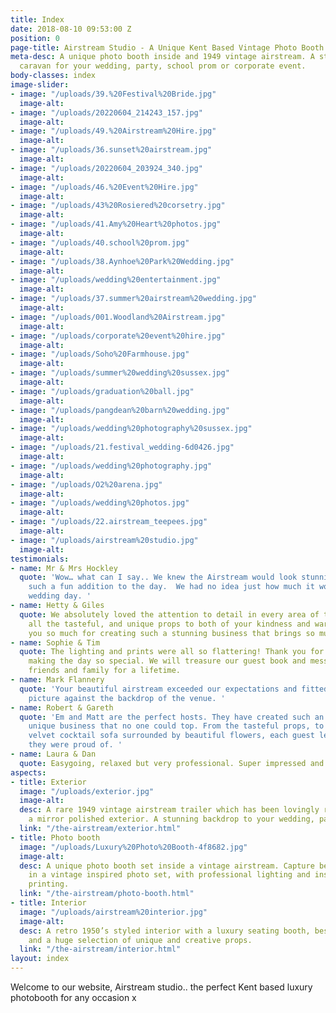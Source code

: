 ```yaml
---
title: Index
date: 2018-08-10 09:53:00 Z
position: 0
page-title: Airstream Studio - A Unique Kent Based Vintage Photo Booth
meta-desc: A unique photo booth inside and 1949 vintage airstream. A stunning retro
  caravan for your wedding, party, school prom or corporate event.
body-classes: index
image-slider:
- image: "/uploads/39.%20Festival%20Bride.jpg"
  image-alt: 
- image: "/uploads/20220604_214243_157.jpg"
  image-alt: 
- image: "/uploads/49.%20Airstream%20Hire.jpg"
  image-alt: 
- image: "/uploads/36.sunset%20airstream.jpg"
  image-alt: 
- image: "/uploads/20220604_203924_340.jpg"
  image-alt: 
- image: "/uploads/46.%20Event%20Hire.jpg"
  image-alt: 
- image: "/uploads/43%20Rosiered%20corsetry.jpg"
  image-alt: 
- image: "/uploads/41.Amy%20Heart%20photos.jpg"
  image-alt: 
- image: "/uploads/40.school%20prom.jpg"
  image-alt: 
- image: "/uploads/38.Aynhoe%20Park%20Wedding.jpg"
  image-alt: 
- image: "/uploads/wedding%20entertainment.jpg"
  image-alt: 
- image: "/uploads/37.summer%20airstream%20wedding.jpg"
  image-alt: 
- image: "/uploads/001.Woodland%20Airstream.jpg"
  image-alt: 
- image: "/uploads/corporate%20event%20hire.jpg"
  image-alt: 
- image: "/uploads/Soho%20Farmhouse.jpg"
  image-alt: 
- image: "/uploads/summer%20wedding%20sussex.jpg"
  image-alt: 
- image: "/uploads/graduation%20ball.jpg"
  image-alt: 
- image: "/uploads/pangdean%20barn%20wedding.jpg"
  image-alt: 
- image: "/uploads/wedding%20photography%20sussex.jpg"
  image-alt: 
- image: "/uploads/21.festival_wedding-6d0426.jpg"
  image-alt: 
- image: "/uploads/wedding%20photography.jpg"
  image-alt: 
- image: "/uploads/O2%20arena.jpg"
  image-alt: 
- image: "/uploads/wedding%20photos.jpg"
  image-alt: 
- image: "/uploads/22.airstream_teepees.jpg"
  image-alt: 
- image: "/uploads/airstream%20studio.jpg"
  image-alt: 
testimonials:
- name: Mr & Mrs Hockley
  quote: 'Wow… what can I say.. We knew the Airstream would look stunning and was
    such a fun addition to the day.  We had no idea just how much it would make our
    wedding day. '
- name: Hetty & Giles
  quote: We absolutely loved the attention to detail in every area of the booth from
    all the tasteful, and unique props to both of your kindness and warmth. Thank
    you so much for creating such a stunning business that brings so much joy to everyone.
- name: Sophie & Tim
  quote: The lighting and prints were all so flattering! Thank you for coming and
    making the day so special. We will treasure our guest book and messages from our
    friends and family for a lifetime.
- name: Mark Flannery
  quote: 'Your beautiful airstream exceeded our expectations and fitted in like a
    picture against the backdrop of the venue. '
- name: Robert & Gareth
  quote: 'Em and Matt are the perfect hosts. They have created such an incredible,
    unique business that no one could top. From the tasteful props, to the stunning
    velvet cocktail sofa surrounded by beautiful flowers, each guest left with photos
    they were proud of. '
- name: Laura & Dan
  quote: Easygoing, relaxed but very professional. Super impressed and extremely happy!
aspects:
- title: Exterior
  image: "/uploads/exterior.jpg"
  image-alt: 
  desc: A rare 1949 vintage airstream trailer which has been lovingly restored with
    a mirror polished exterior. A stunning backdrop to your wedding, party or event.
  link: "/the-airstream/exterior.html"
- title: Photo booth
  image: "/uploads/Luxury%20Photo%20Booth-4f8682.jpg"
  image-alt: 
  desc: A unique photo booth set inside a vintage airstream. Capture beautiful memories
    in a vintage inspired photo set, with professional lighting and instant photo
    printing.
  link: "/the-airstream/photo-booth.html"
- title: Interior
  image: "/uploads/airstream%20interior.jpg"
  image-alt: 
  desc: A retro 1950’s styled interior with a luxury seating booth, bespoke units
    and a huge selection of unique and creative props.
  link: "/the-airstream/interior.html"
layout: index
---
```


Welcome to our website, Airstream studio.. the perfect Kent based luxury photobooth for any occasion x